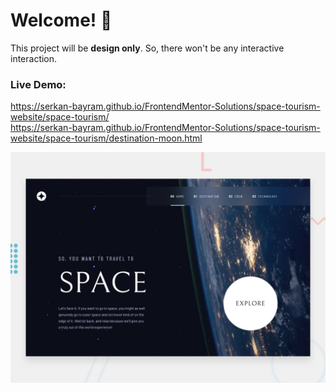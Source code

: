 # Welcome! 👋

This project will be **design only**. So, there won't be any interactive interaction.

### Live Demo: 
https://serkan-bayram.github.io/FrontendMentor-Solutions/space-tourism-website/space-tourism/
<br/>
https://serkan-bayram.github.io/FrontendMentor-Solutions/space-tourism-website/space-tourism/destination-moon.html

![Design preview for the Space tourism website coding challenge](./preview.jpg)
